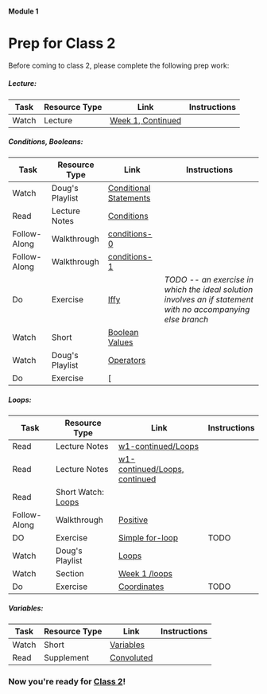#### Module 1 
# Prep for Class 2

Before coming to class 2, please complete the following prep work:

##### Lecture:
Task | Resource Type | Link | Instructions
-----|---------------|------|-------------
Watch | Lecture | [Week 1, Continued](https://youtube.com/watch?v=YiiHNiSfmKI)


##### Conditions, Booleans:
 Task | Resource Type | Link | Instructions
------|---------------|------|-------------
Watch | Doug's Playlist | [Conditional Statements](https://www.youtube.com/watch?v=kTnp_-nyocs&list=PLhQjrBD2T38117CFyiIB9x4NOR6979YwA&index=4)
Read | Lecture Notes | [Conditions](http://cdn.cs50.net/2015/fall/lectures/1/f/notes1f/notes1f.html#conditions)
Follow-Along | Walkthrough | [conditions-0](https://www.youtube.com/watch?v=kBRUERguBPc&list=PLhQjrBD2T383fi16gN97XlrTwdxDq2QWZ&index=2)
Follow-Along | Walkthrough | [conditions-1](https://www.youtube.com/watch?v=-MUZL3kiPKI&list=PLhQjrBD2T383fi16gN97XlrTwdxDq2QWZ&index=3)
Do | Exercise | [Iffy](TODO) | *TODO -- an exercise in which the ideal solution involves an if statement with no accompanying else branch*
Watch | Short | [Boolean Values](https://youtu.be/M058skV1iL0?list=PLhQjrBD2T381NKQHUCTezeyCYzbnN4GjC)
Watch | Doug's Playlist |  [Operators](https://www.youtube.com/watch?v=JFieJW_kZq4&list=PLhQjrBD2T38117CFyiIB9x4NOR6979YwA&index=2)
Do | Exercise | [|| && !](TODO) | *TODO -- an exercise combining multiple boolean expressions*

##### Loops:
Task | Resource Type | Link | Instructions
-----|---------------|------|-------------
Read | Lecture Notes | [w1-continued/Loops](http://cdn.cs50.net/2015/fall/lectures/1/f/notes1f/notes1f.html#loops)
Read | Lecture Notes | [w1-continued/Loops, continued](http://cdn.cs50.net/2015/fall/lectures/1/f/notes1f/notes1f.html#loops_continued)
Read | Short Watch: [Loops](https://www.youtube.com/watch?v=HHmiHx7GGLE)
Follow-Along | Walkthrough | [Positive](https://www.youtube.com/watch?v=1CHoS1xZMIk)
DO | Exercise | [Simple for-loop](TODO) | TODO
Watch | Doug's Playlist | [Loops](https://www.youtube.com/watch?v=rBEwCpvwdPY&index=5&list=PLhQjrBD2T38117CFyiIB9x4NOR6979YwA)
Watch | Section | [Week 1 /loops](https://youtu.be/kpSLlIj97Ss?t=1419)
Do | Exercise | [Coordinates](TODO) | TODO

##### Variables: 
Task | Resource Type | Link | Instructions
-----|---------------|------|-------------
Watch | Short | [Variables](https://www.youtube.com/watch?v=FPL_0lpzBjo)
Read | Supplement | [Convoluted](../resources/convoluted)

### Now you're ready for [Class 2](../class2)!

